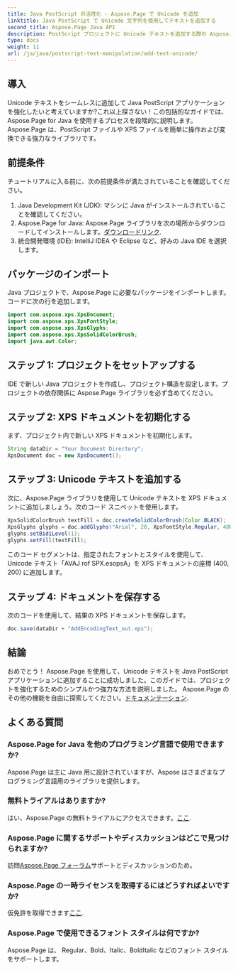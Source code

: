 ```yaml
---
title: Java PostScript の活性化 - Aspose.Page で Unicode を追加
linktitle: Java PostScript で Unicode 文字列を使用してテキストを追加する
second_title: Aspose.Page Java API
description: PostScript プロジェクトに Unicode テキストを追加する際の Aspose.Page for Java の機能を試してください。シームレスな統合については、ステップバイステップのガイドに従ってください。ダウンロード中！
type: docs
weight: 11
url: /ja/java/postscript-text-manipulation/add-text-unicode/
---
```

## 導入
Unicode テキストをシームレスに追加して Java PostScript アプリケーションを強化したいと考えていますか?これ以上探さない！この包括的なガイドでは、Aspose.Page for Java を使用するプロセスを段階的に説明します。 Aspose.Page は、PostScript ファイルや XPS ファイルを簡単に操作および変換できる強力なライブラリです。
## 前提条件
チュートリアルに入る前に、次の前提条件が満たされていることを確認してください。
1. Java Development Kit (JDK): マシンに Java がインストールされていることを確認してください。
2.  Aspose.Page for Java: Aspose.Page ライブラリを次の場所からダウンロードしてインストールします。[ダウンロードリンク](https://releases.aspose.com/page/java/).
3. 統合開発環境 (IDE): IntelliJ IDEA や Eclipse など、好みの Java IDE を選択します。
## パッケージのインポート
Java プロジェクトで、Aspose.Page に必要なパッケージをインポートします。コードに次の行を追加します。
```java
import com.aspose.xps.XpsDocument;
import com.aspose.xps.XpsFontStyle;
import com.aspose.xps.XpsGlyphs;
import com.aspose.xps.XpsSolidColorBrush;
import java.awt.Color;
```
## ステップ 1: プロジェクトをセットアップする
IDE で新しい Java プロジェクトを作成し、プロジェクト構造を設定します。プロジェクトの依存関係に Aspose.Page ライブラリを必ず含めてください。
## ステップ 2: XPS ドキュメントを初期化する
まず、プロジェクト内で新しい XPS ドキュメントを初期化します。
```java
String dataDir = "Your Document Directory";
XpsDocument doc = new XpsDocument();
```
## ステップ 3: Unicode テキストを追加する
次に、Aspose.Page ライブラリを使用して Unicode テキストを XPS ドキュメントに追加しましょう。次のコード スニペットを使用します。
```java
XpsSolidColorBrush textFill = doc.createSolidColorBrush(Color.BLACK);
XpsGlyphs glyphs = doc.addGlyphs("Arial", 20, XpsFontStyle.Regular, 400f, 200f, "AVAJ rof SPX.esopsA");
glyphs.setBidiLevel(1);
glyphs.setFill(textFill);
```
このコード セグメントは、指定されたフォントとスタイルを使用して、Unicode テキスト「AVAJ rof SPX.esopsA」を XPS ドキュメントの座標 (400, 200) に追加します。
## ステップ 4: ドキュメントを保存する
次のコードを使用して、結果の XPS ドキュメントを保存します。
```java
doc.save(dataDir + "AddEncodingText_out.xps");
```
## 結論
おめでとう！ Aspose.Page を使用して、Unicode テキストを Java PostScript アプリケーションに追加することに成功しました。このガイドでは、プロジェクトを強化するためのシンプルかつ強力な方法を説明しました。
 Aspose.Page のその他の機能を自由に探索してください。[ドキュメンテーション](https://reference.aspose.com/page/java/).
## よくある質問
### Aspose.Page for Java を他のプログラミング言語で使用できますか?
Aspose.Page は主に Java 用に設計されていますが、Aspose はさまざまなプログラミング言語用のライブラリを提供します。
### 無料トライアルはありますか?
はい、Aspose.Page の無料トライアルにアクセスできます。[ここ](https://releases.aspose.com/).
### Aspose.Page に関するサポートやディスカッションはどこで見つけられますか?
訪問[Aspose.Page フォーラム](https://forum.aspose.com/c/page/39)サポートとディスカッションのため。
### Aspose.Page の一時ライセンスを取得するにはどうすればよいですか?
仮免許を取得できます[ここ](https://purchase.aspose.com/temporary-license/).
### Aspose.Page で使用できるフォント スタイルは何ですか?
Aspose.Page は、 Regular、Bold、Italic、BoldItalic などのフォント スタイルをサポートします。